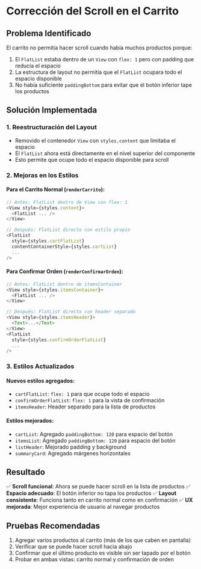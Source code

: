 # Corrección del Scroll en el Carrito

## Problema Identificado
El carrito no permitía hacer scroll cuando había muchos productos porque:
1. El `FlatList` estaba dentro de un `View` con `flex: 1` pero con padding que reducía el espacio
2. La estructura de layout no permitía que el `FlatList` ocupara todo el espacio disponible
3. No había suficiente `paddingBottom` para evitar que el botón inferior tape los productos

## Solución Implementada

### 1. **Reestructuración del Layout**
- Removido el contenedor `View` con `styles.content` que limitaba el espacio
- El `FlatList` ahora está directamente en el nivel superior del componente
- Esto permite que ocupe todo el espacio disponible para scroll

### 2. **Mejoras en los Estilos**

#### Para el Carrito Normal (`renderCarrito`):
```javascript
// Antes: FlatList dentro de View con flex: 1
<View style={styles.content}>
  <FlatList ... />
</View>

// Después: FlatList directo con estilo propio
<FlatList 
  style={styles.cartFlatList}
  contentContainerStyle={styles.cartList}
  ...
/>
```

#### Para Confirmar Orden (`renderConfirmarOrden`):
```javascript
// Antes: FlatList dentro de itemsContainer
<View style={styles.itemsContainer}>
  <FlatList ... />
</View>

// Después: FlatList directo con header separado
<View style={styles.itemsHeader}>
  <Text>...</Text>
</View>
<FlatList 
  style={styles.confirmOrderFlatList}
  ...
/>
```

### 3. **Estilos Actualizados**

#### Nuevos estilos agregados:
- `cartFlatList`: `flex: 1` para que ocupe todo el espacio
- `confirmOrderFlatList`: `flex: 1` para la vista de confirmación
- `itemsHeader`: Header separado para la lista de productos

#### Estilos mejorados:
- `cartList`: Agregado `paddingBottom: 120` para espacio del botón
- `itemsList`: Agregado `paddingBottom: 120` para espacio del botón
- `listHeader`: Mejorado padding y background
- `summaryCard`: Agregado márgenes horizontales

## Resultado
✅ **Scroll funcional**: Ahora se puede hacer scroll en la lista de productos
✅ **Espacio adecuado**: El botón inferior no tapa los productos
✅ **Layout consistente**: Funciona tanto en carrito normal como en confirmación
✅ **UX mejorada**: Mejor experiencia de usuario al navegar productos

## Pruebas Recomendadas
1. Agregar varios productos al carrito (más de los que caben en pantalla)
2. Verificar que se puede hacer scroll hacia abajo
3. Confirmar que el último producto es visible sin ser tapado por el botón
4. Probar en ambas vistas: carrito normal y confirmación de orden